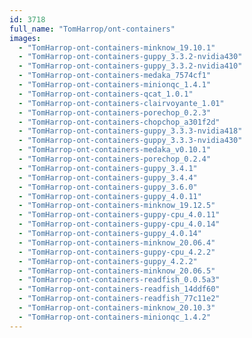 ```yaml
---
id: 3718
full_name: "TomHarrop/ont-containers"
images: 
  - "TomHarrop-ont-containers-minknow_19.10.1"
  - "TomHarrop-ont-containers-guppy_3.3.2-nvidia430"
  - "TomHarrop-ont-containers-guppy_3.3.2-nvidia410"
  - "TomHarrop-ont-containers-medaka_7574cf1"
  - "TomHarrop-ont-containers-minionqc_1.4.1"
  - "TomHarrop-ont-containers-qcat_1.0.1"
  - "TomHarrop-ont-containers-clairvoyante_1.01"
  - "TomHarrop-ont-containers-porechop_0.2.3"
  - "TomHarrop-ont-containers-chopchop_a301f2d"
  - "TomHarrop-ont-containers-guppy_3.3.3-nvidia418"
  - "TomHarrop-ont-containers-guppy_3.3.3-nvidia430"
  - "TomHarrop-ont-containers-medaka_v0.10.1"
  - "TomHarrop-ont-containers-porechop_0.2.4"
  - "TomHarrop-ont-containers-guppy_3.4.1"
  - "TomHarrop-ont-containers-guppy_3.4.4"
  - "TomHarrop-ont-containers-guppy_3.6.0"
  - "TomHarrop-ont-containers-guppy_4.0.11"
  - "TomHarrop-ont-containers-minknow_19.12.5"
  - "TomHarrop-ont-containers-guppy-cpu_4.0.11"
  - "TomHarrop-ont-containers-guppy-cpu_4.0.14"
  - "TomHarrop-ont-containers-guppy_4.0.14"
  - "TomHarrop-ont-containers-minknow_20.06.4"
  - "TomHarrop-ont-containers-guppy-cpu_4.2.2"
  - "TomHarrop-ont-containers-guppy_4.2.2"
  - "TomHarrop-ont-containers-minknow_20.06.5"
  - "TomHarrop-ont-containers-readfish_0.0.5a3"
  - "TomHarrop-ont-containers-readfish_14ddf60"
  - "TomHarrop-ont-containers-readfish_77c11e2"
  - "TomHarrop-ont-containers-minknow_20.10.3"
  - "TomHarrop-ont-containers-minionqc_1.4.2"
---
```

